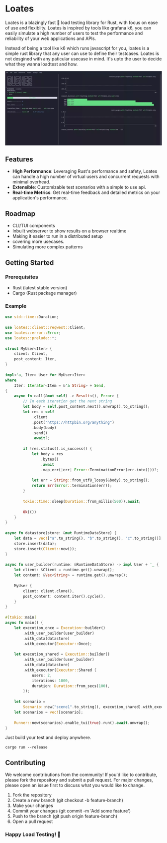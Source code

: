 # Loates

Loates is a blazingly fast 🚀 load testing library for Rust, with focus on ease of use and flexiblity.
Loates is inspired by tools like grafana k6, you can easily simulate a high number of users to test the performance and reliability of your web applications and APIs.

Instead of being a tool like k6 which runs javascript for you, loates is a simple rust library that any user can use to define their testcases. Loates is not desgined with any paticular usecase in mind. It's upto the user to decide what they wanna loadtest and how.

![screenshot of loates in action](assets/screengrab.gif)

## Features

- **High Performance**: Leveraging Rust's performance and safety, Loates can handle a high number of virtual users and concurrent requests with minimal overhead.
- **Extensible**: Customizable test scenarios with a simple to use api.
- **Real-time Metrics**: Get real-time feedback and detailed metrics on your application's performance.

## Roadmap

- CLI/TUI components
- Inbuilt webserver to show results on a browser realtime
- Making it easier to run in a distributed setup
- covering more usecases.
- Simulating more complex patterns

## Getting Started

### Prerequisites

- Rust (latest stable version)
- Cargo (Rust package manager)

### Example

```rust
use std::time::Duration;

use loates::client::reqwest::Client;
use loates::error::Error;
use loates::prelude::*;

struct MyUser<Iter> {
    client: Client,
    post_content: Iter,
}

impl<'a, Iter> User for MyUser<Iter>
where
    Iter: Iterator<Item = &'a String> + Send,
{
    async fn call(&mut self) -> Result<(), Error> {
        // In each iteration get the next string
        let body = self.post_content.next().unwrap().to_string();
        let res = self
            .client
            .post("https://httpbin.org/anything")
            .body(body)
            .send()
            .await?;

        if !res.status().is_success() {
            let body = res
                .bytes()
                .await
                .map_err(|err| Error::TerminationError(err.into()))?;

            let err = String::from_utf8_lossy(&body).to_string();
            return Err(Error::termination(err));
        }

        tokio::time::sleep(Duration::from_millis(500)).await;

        Ok(())
    }
}

async fn datastore(store: &mut RuntimeDataStore) {
    let data = vec!["a".to_string(), "b".to_string(), "c".to_string()];
    store.insert(data);
    store.insert(Client::new());
}

async fn user_builder(runtime: &RuntimeDataStore) -> impl User + '_ {
    let client: &Client = runtime.get().unwrap();
    let content: &Vec<String> = runtime.get().unwrap();

    MyUser {
        client: client.clone(),
        post_content: content.iter().cycle(),
    }
}

#[tokio::main]
async fn main() {
    let execution_once = Execution::builder()
        .with_user_builder(user_builder)
        .with_data(datastore)
        .with_executor(Executor::Once);

    let execution_shared = Execution::builder()
        .with_user_builder(user_builder)
        .with_data(datastore)
        .with_executor(Executor::Shared {
            users: 2,
            iterations: 1000,
            duration: Duration::from_secs(100),
        });

    let scenario =
        Scenario::new("scene1".to_string(), execution_shared).with_executor(execution_once);
    let scenarios = vec![scenario];

    Runner::new(scenarios).enable_tui(true).run().await.unwrap();
}
```

Just build your test and deploy anywhere.

```shell
cargo run --release
```

## Contributing

We welcome contributions from the community! If you'd like to contribute, please fork the repository and submit a pull request. For major changes, please open an issue first to discuss what you would like to change.

1.  Fork the repository
2.  Create a new branch (git checkout -b feature-branch)
3.  Make your changes
4.  Commit your changes (git commit -m 'Add some feature')
5.  Push to the branch (git push origin feature-branch)
6.  Open a pull request

### Happy Load Testing! 🚀
